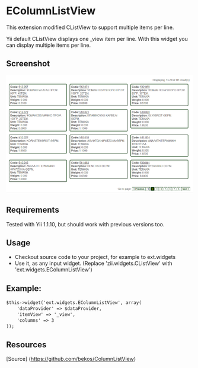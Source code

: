 # EColumnListView
This extension modified CListView to support multiple items per line.

Yii default CListView displays one _view item per line. 
With this widget you can display multiple items per line.

## Screenshot

![Screenshot](https://github.com/bekos/ColumnListView/raw/master/screenshot.png)

## Requirements 

Tested with Yii 1.1.10, but should work with previous versions too.

## Usage 

 * Checkout source code to your project, for example to ext.widgets
 * Use it, as any input widget. (Replace 'zii.widgets.CListView' with 'ext.widgets.EColumnListView')

## Example:

    $this->widget('ext.widgets.EColumnListView', array(
        'dataProvider' => $dataProvider,
        'itemView' => '_view',
        'columns' => 3
    ));
    
## Resources

[Source] (https://github.com/bekos/ColumnListView)